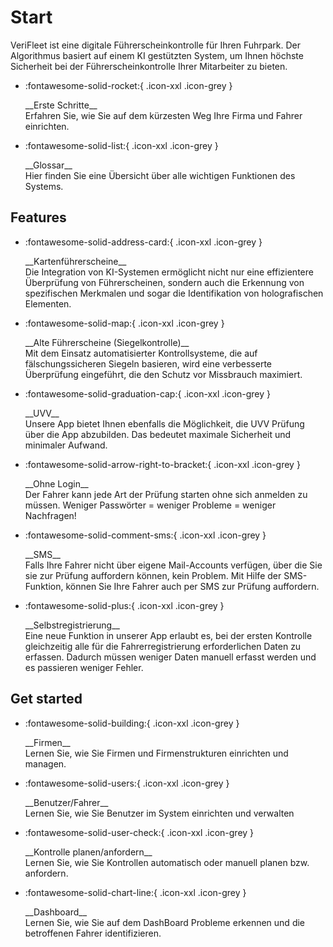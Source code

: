 # Start

VeriFleet ist eine digitale Führerscheinkontrolle für Ihren Fuhrpark. Der Algorithmus basiert auf einem KI gestützten System, um Ihnen höchste Sicherheit bei der Führerscheinkontrolle Ihrer Mitarbeiter zu bieten.

<div class="grid cards" markdown>

- :fontawesome-solid-rocket:{ .icon-xxl .icon-grey }
    <p>
    __Erste Schritte__ <br/>
    Erfahren Sie, wie Sie auf dem kürzesten Weg Ihre Firma und Fahrer einrichten.
    </p>
- :fontawesome-solid-list:{ .icon-xxl .icon-grey } 
    <p>
    __Glossar__ <br/> 
    Hier finden Sie eine Übersicht über alle wichtigen Funktionen des Systems.
    </p>

</div>

## Features

<div class="grid cards" markdown>

- :fontawesome-solid-address-card:{ .icon-xxl .icon-grey }
    <p>
    __Kartenführerscheine__ <br/>
    Die Integration von KI-Systemen ermöglicht nicht nur eine effizientere Überprüfung von Führerscheinen, sondern auch die Erkennung von spezifischen Merkmalen und sogar die Identifikation von holografischen Elementen.
    </p>
- :fontawesome-solid-map:{ .icon-xxl .icon-grey } 
    <p>
    __Alte Führerscheine (Siegelkontrolle)__ <br/> 
    Mit dem Einsatz automatisierter Kontrollsysteme, die auf fälschungssicheren Siegeln basieren, wird eine verbesserte Überprüfung eingeführt, die den Schutz vor Missbrauch maximiert.
    </p>
- :fontawesome-solid-graduation-cap:{ .icon-xxl .icon-grey } 
    <p>
    __UVV__ <br/> 
    Unsere App bietet Ihnen ebenfalls die Möglichkeit, die UVV Prüfung über die App abzubilden. Das bedeutet maximale Sicherheit und minimaler Aufwand.
    </p>
- :fontawesome-solid-arrow-right-to-bracket:{ .icon-xxl .icon-grey } 
    <p>
    __Ohne Login__ <br/> 
    Der Fahrer kann jede Art der Prüfung starten ohne sich anmelden zu müssen. Weniger Passwörter = weniger Probleme = weniger Nachfragen!
    </p>
- :fontawesome-solid-comment-sms:{ .icon-xxl .icon-grey } 
    <p>
    __SMS__ <br/> 
    Falls Ihre Fahrer nicht über eigene Mail-Accounts verfügen, über die Sie sie zur Prüfung auffordern können, kein Problem. Mit Hilfe der SMS-Funktion, können Sie Ihre Fahrer auch per SMS zur Prüfung auffordern.
    </p>
- :fontawesome-solid-plus:{ .icon-xxl .icon-grey } 
    <p>
    __Selbstregistrierung__ <br/> 
    Eine neue Funktion in unserer App erlaubt es, bei der ersten Kontrolle gleichzeitig alle für die Fahrerregistrierung erforderlichen Daten zu erfassen. Dadurch müssen weniger Daten manuell erfasst werden und es passieren weniger Fehler.
    </p>
</div>

## Get started

<div class="grid cards" markdown>

- :fontawesome-solid-building:{ .icon-xxl .icon-grey }
    <p>
    __Firmen__ <br/>
    Lernen Sie, wie Sie Firmen und Firmenstrukturen einrichten und managen.
    </p>
- :fontawesome-solid-users:{ .icon-xxl .icon-grey } 
    <p>
    __Benutzer/Fahrer__ <br/> 
    Lernen Sie, wie Sie Benutzer im System einrichten und verwalten    
    </p>
- :fontawesome-solid-user-check:{ .icon-xxl .icon-grey }
    <p>
    __Kontrolle planen/anfordern__ <br/>
    Lernen Sie, wie Sie Kontrollen automatisch oder manuell planen bzw. anfordern.
    </p>
- :fontawesome-solid-chart-line:{ .icon-xxl .icon-grey } 
    <p>
    __Dashboard__ <br/> 
    Lernen Sie, wie Sie auf dem DashBoard Probleme erkennen und die betroffenen Fahrer identifizieren.
    </p>

</div>